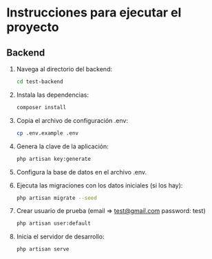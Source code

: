# Instrucciones para ejecutar el proyecto

## Backend

1. Navega al directorio del backend:
    ```bash
    cd test-backend
    ```

2. Instala las dependencias:
    ```bash
    composer install
    ```

3. Copia el archivo de configuración .env:
    ```bash
    cp .env.example .env
    ```

4. Genera la clave de la aplicación:
    ```bash
    php artisan key:generate
    ```

5. Configura la base de datos en el archivo .env.

6. Ejecuta las migraciones con los datos iniciales (si los hay):
    ```bash
    php artisan migrate --seed
    ```

7. Crear usuario de prueba (email => test@gmail.com  password: test)
    ```bash
    php artisan user:default
    ```

8. Inicia el servidor de desarrollo:
    ```bash
    php artisan serve
    ```
